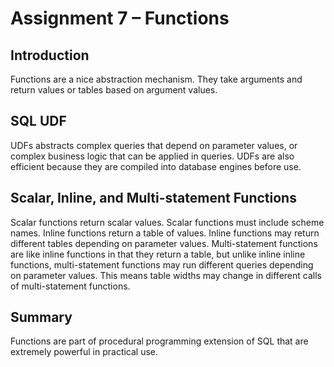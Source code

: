 # Assignment 7 –   Functions

## Introduction

Functions are a nice abstraction mechanism. They take arguments and return values or tables based on argument values.

## SQL UDF

UDFs abstracts complex queries that depend on parameter values, or complex business logic that can be applied in queries. UDFs are also efficient because they are compiled into database engines before use.

## Scalar, Inline, and Multi-statement Functions

Scalar functions return scalar values. Scalar functions must include scheme names.
Inline functions return a table of values. Inline functions may return different tables depending on parameter values.
Multi-statement functions are like inline functions in that they return a table, but unlike inline inline functions,  multi-statement functions may run different queries depending on parameter values. This means table widths may change in different calls of multi-statement functions.

## Summary

Functions are part of procedural programming extension of SQL that are extremely powerful in practical use.
